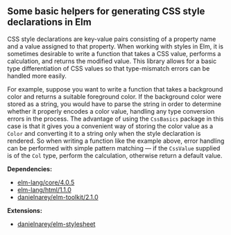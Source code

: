 ## Some basic helpers for generating CSS style declarations in Elm

CSS style declarations are key-value pairs consisting of a property name and a
value assigned to that property. When working with styles in Elm, it is
sometimes desirable to write a function that takes a CSS value, performs a
calculation, and returns the modified value. This library allows for a basic
type differentiation of CSS values so that type-mismatch errors can be handled
more easily.

For example, suppose you want to write a function that takes a background color
and returns a suitable foreground color. If the background color were stored as
a string, you would have to parse the string in order to determine whether it
properly encodes a color value, handling any type conversion errors in the
process. The advantage of using the `CssBasics` package in this case is that it
gives you a convenient way of storing the color value as a `Color` and
converting it to a string only when the style declaration is rendered. So when
writing a function like the example above, error handling can be performed with
simple pattern matching — if the `CssValue` supplied is of the `Col` type,
perform the calculation, otherwise return a default value.

__Dependencies:__
- [elm-lang/core/4.0.5](http://package.elm-lang.org/packages/elm-lang/core/4.0.5)
- [elm-lang/html/1.1.0](http://package.elm-lang.org/packages/elm-lang/html/1.1.0)
- [danielnarey/elm-toolkit/2.1.0](http://package.elm-lang.org/packages/danielnarey/elm-toolkit/2.1.0)

__Extensions:__
- [danielnarey/elm-stylesheet](http://package.elm-lang.org/packages/danielnarey/elm-stylesheet/latest)
